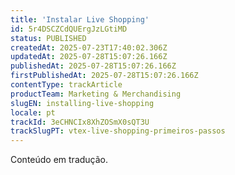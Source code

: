 ```yaml
---
title: 'Instalar Live Shopping'
id: 5r4DSCZCdQUErgJzLGtiMD
status: PUBLISHED
createdAt: 2025-07-23T17:40:02.306Z
updatedAt: 2025-07-28T15:07:26.166Z
publishedAt: 2025-07-28T15:07:26.166Z
firstPublishedAt: 2025-07-28T15:07:26.166Z
contentType: trackArticle
productTeam: Marketing & Merchandising
slugEN: installing-live-shopping
locale: pt
trackId: 3eCHNCIx8XhZOSmX0sQT3U
trackSlugPT: vtex-live-shopping-primeiros-passos
---
```


<div class="alert alert-warning" role="alert">Conteúdo em tradução.</div>
